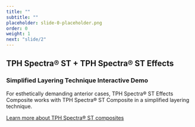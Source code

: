 ```yaml
---
title: ""
subtitle: ""
placeholder: slide-0-placeholder.png
order: 0
weight: 1
next: "slide/2"
---
```

<h2 class="gotham ds-blue">TPH Spectra<span class="ent-reg">®</span> ST + TPH Spectra<span class="ent-reg">®</span> ST Effects</h2>
<h3 class="gotham">Simplified Layering Technique Interactive Demo</h3>
For esthetically demanding anterior cases, TPH Spectra<span class="super">®</span> ST Effects Composite works with TPH Spectra<span class="super">®</span> ST Composite in a simplified layering technique.

<a class="ds-blue" href="#">Learn more about TPH Spectra<span class="ent-reg link-underline">®</span> ST composites</a>
<!--more-->
